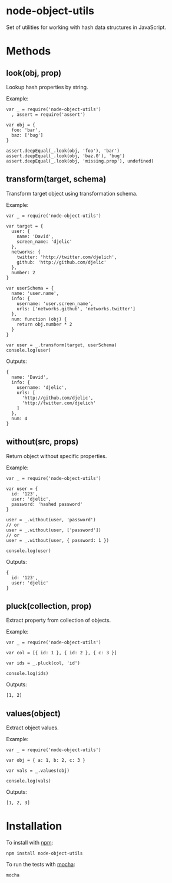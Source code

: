 node-object-utils
=================

Set of utilities for working with hash data structures in JavaScript.

Methods
=======

look(obj, prop)
---------------

Lookup hash properties by string.

Example:

    var _ = require('node-object-utils')
      , assert = require('assert')

    var obj = {
      foo: 'bar',
      baz: ['bug']
    }

    assert.deepEqual(_.look(obj, 'foo'), 'bar')
    assert.deepEqual(_.look(obj, 'baz.0'), 'bug')
    assert.deepEqual(_.look(obj, 'missing.prop'), undefined)

transform(target, schema)
-------------------------

Transform target object using transformation schema.

Example:

    var _ = require('node-object-utils')

    var target = {
      user: {
        name: 'David',
        screen_name: 'djelic'
      },
      networks: {
        twitter: 'http://twitter.com/djelich',
        github: 'http://github.com/djelic'
      },
      number: 2
    }

    var userSchema = {
      name: 'user.name',
      info: {
        username: 'user.screen_name',
        urls: ['networks.github', 'networks.twitter']
      },
      num: function (obj) {
        return obj.number * 2
      }
    }

    var user = _.transform(target, userSchema)
    console.log(user)

Outputs:

    {
      name: 'David',
      info: {
        username: 'djelic',
        urls: [
          'http://github.com/djelic',
          'http://twitter.com/djelich'
        ]
      },
      num: 4
    }

without(src, props)
-------------------

Return object without specific properties.

Example:

    var _ = require('node-object-utils')

    var user = {
      id: '123',
      user: 'djelic',
      password: 'hashed password'
    }

    user = _.without(user, 'password')
    // or
    user = _.without(user, ['password'])
    // or
    user = _.without(user, { password: 1 })

    console.log(user)

Outputs:

    {
      id: '123',
      user: 'djelic'
    }

pluck(collection, prop)
-----------------------

Extract property from collection of objects.

Example:

    var _ = require('node-object-utils')

    var col = [{ id: 1 }, { id: 2 }, { c: 3 }]

    var ids = _.pluck(col, 'id')

    console.log(ids)

Outputs:

    [1, 2]

values(object)
--------------

Extract object values.

Example:

    var _ = require('node-object-utils')

    var obj = { a: 1, b: 2, c: 3 }

    var vals = _.values(obj)

    console.log(vals)

Outputs:

    [1, 2, 3]

Installation
============

To install with [npm](http://github.com/isaacs/npm):

    npm install node-object-utils

To run the tests with [mocha](https://github.com/mochajs/mocha):

    mocha
